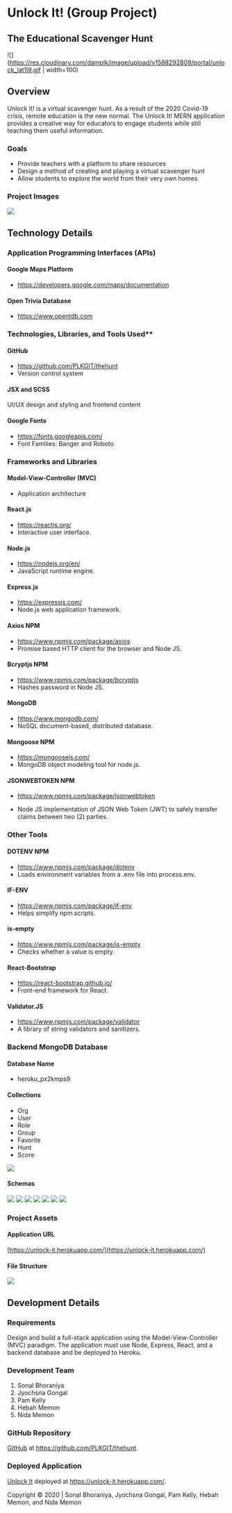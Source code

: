 # Unlock It! (Group Project)
## The Educational Scavenger Hunt

![](https://res.cloudinary.com/damplk/image/upload/v1588292809/portal/unlock_lat1l9.gif | width=100)

## Overview
Unlock It! is a virtual scavenger hunt. As a result of the 2020 Covid-19 crisis, remote education is the new normal. The Unlock It! MERN application provides a creative way for educators to engage students while still teaching them useful information. 

### Goals
* Provide teachers with a platform to share resources
* Design a method of creating and playing a virtual scavenger hunt
* Allow students to explore the world from their very own homes

### Project Images
![](https://res.cloudinary.com/damplk/image/upload/v1589401280/unlockit/sm_unlockit_pbefho.png)

## Technology Details

### Application Programming Interfaces (APIs)

#### Google Maps Platform
* https://developers.google.com/maps/documentation

#### Open Trivia Database
* https://www.opentdb.com

### Technologies, Libraries, and Tools Used**

#### GitHub
* https://github.com/PLKGIT/thehunt
* Version control system

#### JSX and SCSS
UI/UX design and styling and frontend content

#### Google Fonts
* https://fonts.googleapis.com/
* Font Families: Banger and Roboto

### Frameworks and Libraries

#### Model-View-Controller (MVC)
* Application architecture

#### React.js
* https://reactjs.org/
* Interactive user interface.

#### Node.js
* https://nodejs.org/en/
* JavaScript runtime engine.

#### Express.js
* https://expressjs.com/
* Node.js web application framework.

#### Axios NPM
* https://www.npmjs.com/package/axios
* Promise based HTTP client for the browser and Node JS.

#### Bcryptjs NPM
* https://www.npmjs.com/package/bcryptjs
* Hashes password in Node JS.

#### MongoDB
* https://www.mongodb.com/
* NoSQL document-based, distributed database.

#### Mongoose NPM
* https://mongoosejs.com/
* MongoDB object modeling tool for node.js.

#### JSONWEBTOKEN NPM
* https://www.npmjs.com/package/jsonwebtoken

* Node JS implementation of JSON Web Token (JWT) to safely transfer claims between two (2) parties.

### Other Tools

#### DOTENV NPM
* https://www.npmjs.com/package/dotenv
* Loads environment variables from a .env file into process.env. 

#### IF-ENV
* https://www.npmjs.com/package/if-env
* Helps simplify npm scripts.

#### is-empty
* https://www.npmjs.com/package/is-empty
* Checks whether a value is empty.

#### React-Bootstrap
* https://react-bootstrap.github.io/
* Front-end framework for React.

#### Validator.JS
* https://www.npmjs.com/package/validator
* A library of string validators and sanitizers.

### Backend MongoDB Database

#### Database Name
* heroku_px2kmps9

#### Collections
* Org
* User
* Role
* Group
* Favorite
* Hunt
* Score

![](https://res.cloudinary.com/damplk/image/upload/v1589381685/unlockit/schema_01_l872tw.png)

#### Schemas
![](https://res.cloudinary.com/damplk/image/upload/v1589381685/unlockit/schema_02_vf5aor.png)
![](https://res.cloudinary.com/damplk/image/upload/v1589381684/unlockit/schema_03_pflndi.png)
![](https://res.cloudinary.com/damplk/image/upload/v1589381684/unlockit/schema_04_mpjwgs.png)
![](https://res.cloudinary.com/damplk/image/upload/v1589381684/unlockit/schema_05_go5ma1.png)
![](https://res.cloudinary.com/damplk/image/upload/v1589381684/unlockit/schema_06_rkwg8u.png)
![](https://res.cloudinary.com/damplk/image/upload/v1589381684/unlockit/schema_07_ntubak.png)
![](https://res.cloudinary.com/damplk/image/upload/v1589381684/unlockit/schema_08_pt6scx.png)

### Project Assets

#### Application URL
[https://unlock-it.herokuapp.com/](https://unlock-it.herokuapp.com/)

#### File Structure
![](https://res.cloudinary.com/damplk/image/upload/v1589377975/unlockit/app_file_structure_ay5my6.png)

## Development Details

### Requirements
Design and build a full-stack application using the Model-View-Controller (MVC) paradigm.  The application must use Node, Express, React, and a backend database and be deployed to Heroku.

### Development Team 
1. Sonal Bhoraniya
2. Jyochsna Gongal
3. Pam Kelly
4. Hebah Memon
5. Nida Memon

### GitHub Repository
[GitHub](https://github.com/PLKGIT/thehunt) at https://github.com/PLKGIT/thehunt.

### Deployed Application
[Unlock It](https://unlock-it.herokuapp.com/) deployed at https://unlock-it.herokuapp.com/.

Copyright &copy; 2020 | Sonal Bhoraniya, Jyochsna Gongal, Pam Kelly, Hebah Memon, and Nida Memon